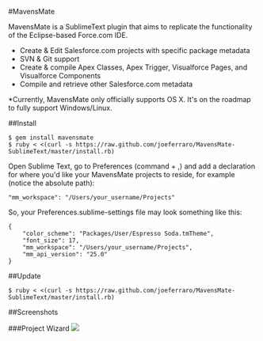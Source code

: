 #MavensMate

MavensMate is a SublimeText plugin that aims to replicate the functionality of the Eclipse-based Force.com IDE.

* Create & Edit Salesforce.com projects with specific package metadata
* SVN & Git support
* Create & compile Apex Classes, Apex Trigger, Visualforce Pages, and Visualforce Components
* Compile and retrieve other Salesforce.com metadata

*Currently, MavensMate only officially supports OS X. It's on the roadmap to fully support Windows/Linux.
 
##Install
```
$ gem install mavensmate
$ ruby < <(curl -s https://raw.github.com/joeferraro/MavensMate-SublimeText/master/install.rb)
```

Open Sublime Text, go to Preferences (command + ,) and add a declaration for where you'd like your MavensMate projects to reside, for example (notice the absolute path):

	"mm_workspace": "/Users/your_username/Projects"

So, your Preferences.sublime-settings file may look something like this:

	{
		"color_scheme": "Packages/User/Espresso Soda.tmTheme",
		"font_size": 17,
		"mm_workspace": "/Users/your_username/Projects",
		"mm_api_version": "25.0"
	}

##Update

```
$ ruby < <(curl -s https://raw.github.com/joeferraro/MavensMate-SublimeText/master/install.rb)
```

##Screenshots

###Project Wizard
<img src="http://wearemavens.com/images/mm/project_wizard.png"/>